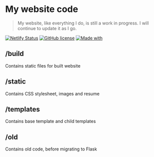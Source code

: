 # My website code
> My website, like everything I do, is still a work in progress. I will continue to update it as I go.

[![Netlify Status](https://api.netlify.com/api/v1/badges/97ab68a6-954f-496d-91ad-6f3bac76bf10/deploy-status)](https://app.netlify.com/sites/jldohmann/deploys)
[![GitHub license](https://img.shields.io/github/license/jldohmann/personal-website)](https://github.com/jldohmann/personal-website)
[![Made with](https://img.shields.io/static/v1?label=Made%20with&message=Python&color=informational&logo=python&logoColor=white)](https://www.python.org/)

## /build
Contains static files for built website

## /static
Contains CSS stylesheet, images and resume

## /templates
Contains base template and child templates

## /old
Contains old code, before migrating to Flask
